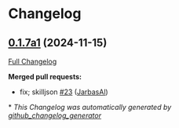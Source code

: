 # Changelog

## [0.1.7a1](https://github.com/OpenVoiceOS/skill-ovos-parrot/tree/0.1.7a1) (2024-11-15)

[Full Changelog](https://github.com/OpenVoiceOS/skill-ovos-parrot/compare/0.1.6...0.1.7a1)

**Merged pull requests:**

- fix; skilljson [\#23](https://github.com/OpenVoiceOS/skill-ovos-parrot/pull/23) ([JarbasAl](https://github.com/JarbasAl))



\* *This Changelog was automatically generated by [github_changelog_generator](https://github.com/github-changelog-generator/github-changelog-generator)*

